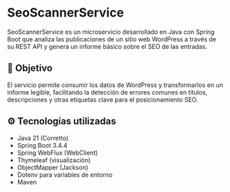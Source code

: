 # SeoScannerService

SeoScannerService es un microservicio desarrollado en Java con Spring Boot que analiza las publicaciones de un sitio web WordPress a través de su REST API y genera un informe básico sobre el SEO de las entradas.

## 🎯 Objetivo

El servicio permite consumir los datos de WordPress y transformarlos en un informe legible, facilitando la detección de errores comunes en títulos, descripciones y otras etiquetas clave para el posicionamiento SEO.

## ⚙️ Tecnologías utilizadas

- Java 21 (Corretto)
- Spring Boot 3.4.4
- Spring WebFlux (WebClient)
- Thymeleaf (visualización)
- ObjectMapper (Jackson)
- Dotenv para variables de entorno
- Maven



